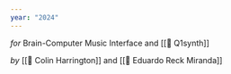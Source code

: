 ```yaml
---
year: "2024"
---
```

_for_ Brain-Computer Music Interface and [[💾 Q1synth]]

_by_ [[👤 Colin Harrington]] and [[👤 Eduardo Reck Miranda]]